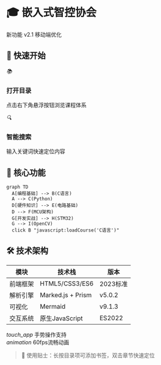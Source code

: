 # 🎓 嵌入式智控协会

<div class="feature-badges">
  <span class="badge new">新功能 v2.1</span>
  <span class="badge mobile-optimized">移动端优化</span>
</div>

## 🚀 快速开始
<div class="quick-start-grid">
  <div class="step-card">
    <i class="icon">📚</i>
    <h3>打开目录</h3>
    <p>点击右下角悬浮按钮浏览课程体系</p>
  </div>
  
  <div class="step-card">
    <i class="icon">🔍</i>
    <h3>智能搜索</h3>
    <p>输入关键词快速定位内容</p>
  </div>
</div>

## 🌟 核心功能
```mermaid
graph TD
  A[编程基础] --> B(C语言)
  A --> C(Python)
  D[硬件知识] --> E(电路基础)
  D --> F(MCU架构)
  G[开发实战] --> H(STM32)
  G --> I(OpenCV)
  click B "javascript:loadCourse('C语言')"
```

## 🛠 技术架构
| 模块       | 技术栈                | 版本     |
|------------|----------------------|----------|
| 前端框架   | HTML5/CSS3/ES6       | 2023标准 |
| 解析引擎   | Marked.js + Prism    | v5.0.2   |
| 可视化     | Mermaid              | v9.1.3   |
| 交互系统   | 原生JavaScript       | ES2022   |

<div class="mobile-features">
  <div class="feature-tag">
    <i class="material-icons">touch_app</i>
    <span>手势操作支持</span>
  </div>
  <div class="feature-tag">
    <i class="material-icons">animation</i>
    <span>60fps流畅动画</span>
  </div>
</div>

> 📍 使用贴士：长按目录项可添加书签，双击章节快速定位 